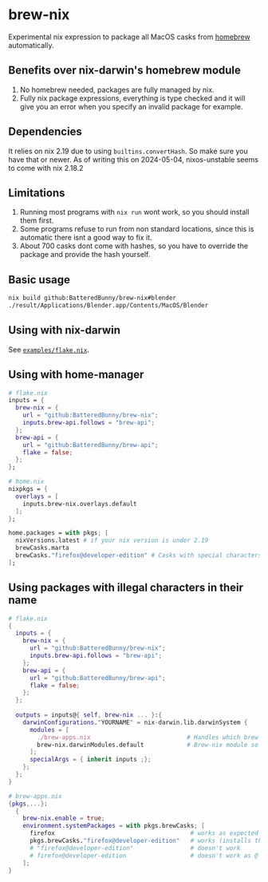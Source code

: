 # brew-nix

Experimental nix expression to package all MacOS casks from [homebrew](https://brew.sh/) automatically. 

## Benefits over nix-darwin's homebrew module
1. No homebrew needed, packages are fully managed by nix.
2. Fully nix package expressions, everything is type checked and it will give you an error when you specify an invalid package for example.

## Dependencies
It relies on nix 2.19 due to using ``builtins.convertHash``. So make sure you have that or newer.
As of writing this on 2024-05-04, nixos-unstable seems to come with nix 2.18.2

## Limitations
1. Running most programs with ``nix run`` wont work, so you should install them first.
2. Some programs refuse to run from non standard locations, since this is automatic there isnt a good way to fix it.
3. About 700 casks dont come with hashes, so you have to override the package and provide the hash yourself.

## Basic usage
```bash
nix build github:BatteredBunny/brew-nix#blender
./result/Applications/Blender.app/Contents/MacOS/Blender
```
## Using with nix-darwin

See [`examples/flake.nix`](examples/flake.nix).

## Using with home-manager
```nix
# flake.nix
inputs = {
  brew-nix = {
    url = "github:BatteredBunny/brew-nix";
    inputs.brew-api.follows = "brew-api";
  };
  brew-api = {
    url = "github:BatteredBunny/brew-api";
    flake = false;
  };
};
```
```nix
# home.nix
nixpkgs = {
  overlays = [
    inputs.brew-nix.overlays.default
  ];
};

home.packages = with pkgs; [
  nixVersions.latest # if your nix version is under 2.19
  brewCasks.marta
  brewCasks."firefox@developer-edition" # Casks with special characters in their name need to be defined in quotes
];
```

## Using packages with illegal characters in their name
```nix
# flake.nix
{
  inputs = {
    brew-nix = {
      url = "github:BatteredBunny/brew-nix";
      inputs.brew-api.follows = "brew-api";
    };
    brew-api = {
      url = "github:BatteredBunny/brew-api";
      flake = false;
    };
  };
  
  outputs = inputs@{ self, brew-nix ... }:{
    darwinConfigurations."YOURNAME" = nix-darwin.lib.darwinSystem {
      modules = [
        ./brew-apps.nix                           # Handles which brew apps to install
        brew-nix.darwinModules.default            # Brew-nix module so we can get packages with pkgs.brewCasks
      ];
      specialArgs = { inherit inputs ;};
    };
  };
}
``` 


```nix
# brew-apps.nix
{pkgs,...}:
  {
    brew-nix.enable = true;
    environment.systemPackages = with pkgs.brewCasks; [
      firefox                                      # works as expected
      pkgs.brewCasks."firefox@developer-edition"   # works (installs the developer version of firefox)
      # "firefox@developer-edition"                # doesn't work
      # firefox@developer-edition                  # doesn't work as @ is a reserved character
    ];
}
```

